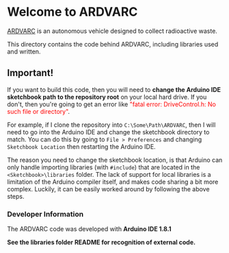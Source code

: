 # Welcome to ARDVARC

<acronym style="cursor:help;text-decoration:underline;" title="Autonomous Radioactive Debris Verification Acquisition and Retrieval
Coordinator">ARDVARC</acronym> is an autonomous vehicle designed to collect radioactive waste.

This directory contains the code behind ARDVARC, including libraries used and written.

## Important!

If you want to build this code, then you will need to **change the Arduino IDE sketchbook path to the repository root** on your local hard drive. If you don't, then you're going to get an error like <span style="color:red;">"fatal error: DriveControl.h: No such file or directory"</span>.

For example, if I clone the repository into `C:\Some\Path\ARDVARC`, then I will need to go into the Arduino IDE and change the sketchbook directory to match. You can do this by going to `File > Preferences` and changing `Sketchbook Location` then restarting the Arduino IDE.

The reason you need to change the sketchbook location, is that Arduino can only handle importing libraries (with `#include`) that are located in the `<Sketchbook>\libraries` folder. The lack of support for local libraries is a limitation of the Arduino compiler itself, and makes code sharing a bit more complex. Luckily, it can be easily worked around by following the above steps.


### Developer Information

The ARDVARC code was developed with **Arduino IDE 1.8.1**

**See the libraries folder README for recognition of external code.**